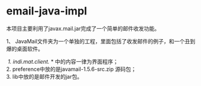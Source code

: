 # email-java-impl
本项目主要利用了javax.mail.jar完成了一个简单的邮件收发功能。

1、 JavaMail文件夹为一个单独的工程，里面包括了收发邮件的例子，和一个丑到爆的桌面软件。    
    
  *1. indi.mat.client.* * 中的内容一律为界面程序；  
  2. preference中放的是javamail-1.5.6-src.zip 源码包；  
  3. lib中放的是邮件开发的jar包。 
   
